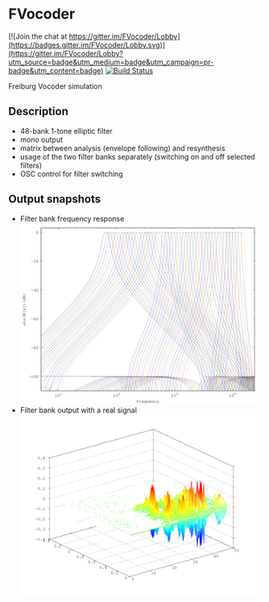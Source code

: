 # FVocoder

[![Join the chat at https://gitter.im/FVocoder/Lobby](https://badges.gitter.im/FVocoder/Lobby.svg)](https://gitter.im/FVocoder/Lobby?utm_source=badge&utm_medium=badge&utm_campaign=pr-badge&utm_content=badge)
[![Build Status](https://travis-ci.org/nicb/FVocoder.svg?branch=master)](https://travis-ci.org/nicb/FVocoder)

Freiburg Vocoder simulation

## Description

* 48-bank 1-tone elliptic filter
* mono output
* matrix between analysis (envelope following) and resynthesis
* usage of the two filter banks separately (switching on and off selected filters)
* OSC control for filter switching

## Output snapshots

* Filter bank frequency response
  ![filter bank frequency response](./doc/filter_bank_freq_response.png)
* Filter bank output with a real signal
  ![filter bank output](./doc/filter_bank_mesh.png)

